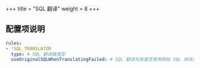 +++
title = "SQL 翻译"
weight = 8
+++

## 配置项说明

```yaml
rules:
- !SQL_TRANSLATOR
  type: # SQL 翻译器类型
  useOriginalSQLWhenTranslatingFailed: # SQL 翻译失败是否使用原始 SQL 继续执行
```
